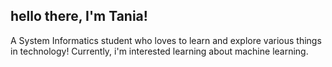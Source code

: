 ## hello there, I'm Tania!

A System Informatics student who loves to learn and explore various things in technology! Currently, i'm interested learning about machine learning.
